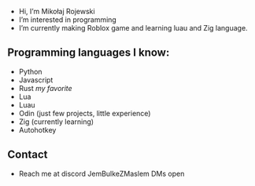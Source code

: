 - Hi, I’m Mikołaj Rojewski
- I’m interested in programming
- I’m currently making Roblox game and learning luau and Zig language.
## Programming languages I know:
  - Python
  - Javascript
  - Rust *my favorite*
  - Lua
  - Luau
  - Odin (just few projects, little experience)
  - Zig (currently learning)
  - Autohotkey
## Contact
- Reach me at discord JemBulkeZMaslem DMs open

<!---
JemBulkeZMaslem/JemBulkeZMaslem is a ✨ special ✨ repository because its `README.md` (this file) appears on your GitHub profile.
You can click the Preview link to take a look at your changes.
--->

